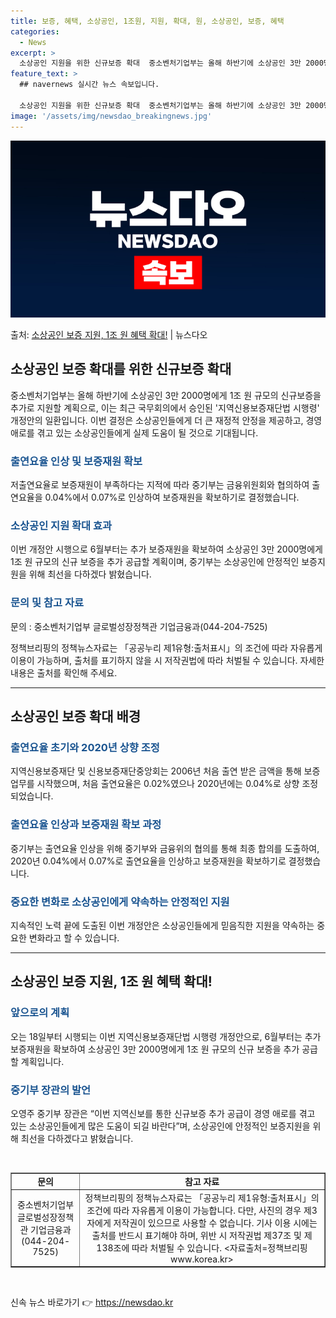 ```yaml
---
title: 보증, 혜택, 소상공인, 1조원, 지원, 확대, 원, 소상공인, 보증, 혜택
categories:
  - News
excerpt: >
  소상공인 지원을 위한 신규보증 확대  중소벤처기업부는 올해 하반기에 소상공인 3만 2000명에게 1조 원 규…
feature_text: >
  ## navernews 실시간 뉴스 속보입니다.

  소상공인 지원을 위한 신규보증 확대  중소벤처기업부는 올해 하반기에 소상공인 3만 2000명에게 1조 원 규…
image: '/assets/img/newsdao_breakingnews.jpg'
---
```


![뉴스다오 속보](/assets/img/newsdao_breakingnews.jpg)

<p>출처: <a href="https://newsdao.kr/4174" rel="dofollow">소상공인 보증 지원, 1조 원 혜택 확대!</a> | 뉴스다오</p>

<h2 data-ke-size="size26">소상공인 보증 확대를 위한 신규보증 확대</h2>
<p data-ke-size="size16">중소벤처기업부는 올해 하반기에 소상공인 3만 2000명에게 1조 원 규모의 신규보증을 추가로 지원할 계획으로, 이는 최근 국무회의에서 승인된 '지역신용보증재단법 시행령' 개정안의 일환입니다. 이번 결정은 소상공인들에게 더 큰 재정적 안정을 제공하고, 경영 애로를 겪고 있는 소상공인들에게 실제 도움이 될 것으로 기대됩니다.</p>

<h3><b><span style="color: #1a5490;">출연요율 인상 및 보증재원 확보</span></b></h3>
<p data-ke-size="size16">저출연요율로 보증재원이 부족하다는 지적에 따라 중기부는 금융위원회와 협의하여 출연요율을 0.04%에서 0.07%로 인상하여 보증재원을 확보하기로 결정했습니다.</p>

<h3><b><span style="color: #1a5490;">소상공인 지원 확대 효과</span></b></h3>
<p data-ke-size="size16">이번 개정안 시행으로 6월부터는 추가 보증재원을 확보하여 소상공인 3만 2000명에게 1조 원 규모의 신규 보증을 추가 공급할 계획이며, 중기부는 소상공인에 안정적인 보증지원을 위해 최선을 다하겠다 밝혔습니다.</p>

<h3><b><span style="color: #1a5490;">문의 및 참고 자료</span></b></h3>
<p data-ke-size="size16">문의 : 중소벤처기업부 글로벌성장정책관 기업금융과(044-204-7525)</p>
<p data-ke-size="size16">정책브리핑의 정책뉴스자료는 「공공누리 제1유형:출처표시」의 조건에 따라 자유롭게 이용이 가능하며, 출처를 표기하지 않을 시 저작권법에 따라 처벌될 수 있습니다. 자세한 내용은 출처를 확인해 주세요.</p>

<hr>

<h2 data-ke-size="size26">소상공인 보증 확대 배경</h2>

<h3><b><span style="color: #1a5490;">출연요율 초기와 2020년 상향 조정</span></b></h3>
<p data-ke-size="size16">지역신용보증재단 및 신용보증재단중앙회는 2006년 처음 출연 받은 금액을 통해 보증 업무를 시작했으며, 처음 출연요율은 0.02%였으나 2020년에는 0.04%로 상향 조정되었습니다.</p>

<h3><b><span style="color: #1a5490;">출연요율 인상과 보증재원 확보 과정</span></b></h3>
<p data-ke-size="size16">중기부는 출연요율 인상을 위해 중기부와 금융위의 협의를 통해 최종 합의를 도출하여, 2020년 0.04%에서 0.07%로 출연요율을 인상하고 보증재원을 확보하기로 결정했습니다.</p>

<h3><b><span style="color: #1a5490;">중요한 변화로 소상공인에게 약속하는 안정적인 지원</span></b></h3>
<p data-ke-size="size16">지속적인 노력 끝에 도출된 이번 개정안은 소상공인들에게 믿음직한 지원을 약속하는 중요한 변화라고 할 수 있습니다.</p>

<hr>

<h2 data-ke-size="size26">소상공인 보증 지원, 1조 원 혜택 확대!</h2>

<h3><b><span style="color: #1a5490;">앞으로의 계획</span></b></h3>
<p data-ke-size="size16">오는 18일부터 시행되는 이번 지역신용보증재단법 시행령 개정안으로, 6월부터는 추가 보증재원을 확보하여 소상공인 3만 2000명에게 1조 원 규모의 신규 보증을 추가 공급할 계획입니다.</p>

<h3><b><span style="color: #1a5490;">중기부 장관의 발언</span></b></h3>
<p data-ke-size="size16">오영주 중기부 장관은 “이번 지역신보를 통한 신규보증 추가 공급이 경영 애로를 겪고 있는 소상공인들에게 많은 도움이 되길 바란다”며, 소상공인에 안정적인 보증지원을 위해 최선을 다하겠다고 밝혔습니다.</p>

<p data-ke-size="size16">&nbsp;</p>

<table style="width: 100%;" border="1">
<tbody>
<tr>
<td style="text-align: center; height: 17px;"><b>문의</b></td>
<td style="text-align: center; height: 17px;"><b>참고 자료</b></td>
</tr>
<tr>
<td style="text-align: center; height: 17px;">중소벤처기업부 글로벌성장정책관 기업금융과(044-204-7525)</td>
<td style="text-align: center; height: 17px;">정책브리핑의 정책뉴스자료는 「공공누리 제1유형:출처표시」의 조건에 따라 자유롭게 이용이 가능합니다. 다만, 사진의 경우 제3자에게 저작권이 있으므로 사용할 수 없습니다. 기사 이용 시에는 출처를 반드시 표기해야 하며, 위반 시 저작권법 제37조 및 제138조에 따라 처벌될 수 있습니다. <자료출처=정책브리핑 www.korea.kr> </td>
</tr>
</tbody>
</table>
<p data-ke-size="size16">&nbsp;</p> 

신속 뉴스 바로가기 👉 <a href="https://newsdao.kr" rel="dofollow">https://newsdao.kr</a>


